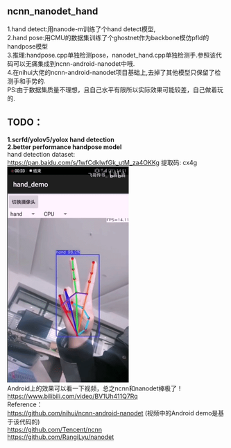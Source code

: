 ## ncnn_nanodet_hand  
1.hand detect:用nanode-m训练了个hand detect模型,  
2.hand pose:用CMU的数据集训练了个ghostnet作为backbone模仿pfld的handpose模型  
3.推理:handpose.cpp单独检测pose，nanodet_hand.cpp单独检测手.参照该代码可以无痛集成到ncnn-android-nanodet中哦.  
4.在nihui大佬的ncnn-android-nanodet项目基础上,去掉了其他模型只保留了检测手和手势的.  
PS:由于数据集质量不理想，且自己水平有限所以实际效果可能较差，自己做着玩的.  
## TODO：  
__1.scrfd/yolov5/yolox hand detection__  
__2.better performance handpose model__  
hand detection dataset: https://pan.baidu.com/s/1wfCdklwfGk_utM_za4OKKg 提取码: cx4g  
![image](https://github.com/FeiGeChuanShu/ncnn_nanodet_hand/blob/main/result.gif)  
Android上的效果可以看一下视频，总之ncnn和nanodet棒极了！    
https://www.bilibili.com/video/BV1Uh411Q7Rq  
Reference：  
https://github.com/nihui/ncnn-android-nanodet (视频中的Android demo是基于该代码的)   
https://github.com/Tencent/ncnn  
https://github.com/RangiLyu/nanodet  
